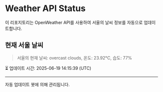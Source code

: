 
# Weather API Status

이 리포지토리는 OpenWeather API를 사용하여 서울의 날씨 정보를 자동으로 업데이트합니다.

## 현재 서울 날씨
> 서울의 현재 날씨: overcast clouds, 온도: 23.92°C, 습도: 77%

⏳ 업데이트 시간: 2025-06-19 14:15:39 (UTC)

---
자동 업데이트 봇에 의해 관리됩니다.
